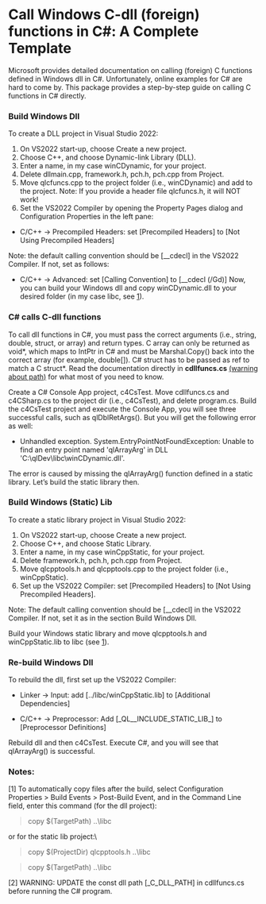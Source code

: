 # Call Windows C-dll (foreign) functions in C#: A Complete Template
Microsoft provides detailed documentation on calling (foreign) C functions defined in Windows dll in C#. Unfortunately, online examples for C# are hard to come by. This package provides a step-by-step guide on calling C functions in C# directly.

### Build Windows Dll
To create a DLL project in Visual Studio 2022:
1.	On VS2022 start-up, choose Create a new project.
2.	Choose C++, and choose Dynamic-link Library (DLL).
3.	Enter a name, in my case winCDynamic, for your project.
4.	Delete dllmain.cpp, framework.h, pch.h, pch.cpp from Project.
5.	Move qlcfuncs.cpp to the project folder (i.e., winCDynamic) and add to the project. Note: If you provide a header file qlcfuncs.h, it will NOT work!
6.	Set the VS2022 Compiler by opening the Property Pages dialog and Configuration Properties in the left pane:
- C/C++ -> Precompiled Headers: 
set [Precompiled Headers] to [Not Using Precompiled Headers]

Note: the default calling convention should be [__cdecl] in the VS2022 Compiler. If not, set as follows:
- C/C++ -> Advanced: 
		set [Calling Convention] to [__cdecl (/Gd)]
Now, you can build your Windows dll and copy winCDynamic.dll to your desired folder (in my case libc, see [1](#notes)).

### C# calls C-dll functions
To call dll functions in C#, you must pass the correct arguments (i.e., string, double, struct, or array) and return types. C array can only be returned as void*, which maps to IntPtr in C# and must be Marshal.Copy() back into the correct array (for example, double[]). C# struct has to be passed as ref to match a C struct*. Read the documentation directly in **cdllfuncs.cs** [(warning about path)](#notes) for what most of you need to know.

Create a C# Console App project, c4CsTest. Move cdllfuncs.cs and c4CSharp.cs to the project dir (i.e., c4CsTest), and delete program.cs. Build the c4CsTest project and execute the Console App, you will see three successful calls, such as qlDblRetArgs(). But you will get the following error as well:

- Unhandled exception. System.EntryPointNotFoundException: Unable to find an entry point named 'qlArrayArg' in DLL 'C:\qlDev\libc\winCDynamic.dll'.

The error is caused by missing the qlArrayArg() function defined in a static library. Let’s build the static library then.

### Build Windows (Static) Lib
To create a static library project in Visual Studio 2022:
1.	On VS2022 start-up, choose Create a new project.
2.	Choose C++, and choose Static Library.
3.	Enter a name, in my case winCppStatic, for your project.
4.	Delete framework.h, pch.h, pch.cpp from Project.
5.	Move qlcpptools.h and qlcpptools.cpp to the project folder (i.e., winCppStatic).
6.	Set up the VS2022 Compiler:	set [Precompiled Headers] to [Not Using Precompiled Headers].
   
Note: The default calling convention should be [__cdecl] in the VS2022 Compiler. If not, set it as in the section Build Windows Dll.

Build your Windows static library and move qlcpptools.h and winCppStatic.lib to libc (see [1](#notes)).

### Re-build Windows Dll
To rebuild the dll, first set up the VS2022 Compiler:
- Linker -> Input: 
add [../libc/winCppStatic.lib] to [Additional Dependencies]

- C/C++ -> Preprocessor: 
Add [\_QL__INCLUDE_STATIC_LIB_] to [Preprocessor Definitions]

Rebuild dll and then c4CsTest. Execute C#, and you will see that qlArrayArg() is successful.

### Notes:
[1] To automatically copy files after the build, select Configuration Properties > Build Events > Post-Build Event, and in the Command Line field, enter this command (for the dll project):
> copy $(TargetPath)  ..\\libc

or for the static lib project:\
> copy $(ProjectDir) qlcpptools.h ..\\libc

> copy $(TargetPath) ..\\libc

[2] WARNING: UPDATE the const dll path  [_C_DLL_PATH] in cdllfuncs.cs before running the C# program.

